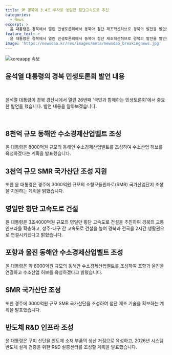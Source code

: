 ```yaml
---
title: 尹 경북에 3.4조 투자로 영일만 횡단고속도로 추진
categories:
  - News
excerpt: >
  윤 대통령은 경북에서 열린 민생토론회에서 동북아 첨단 제조혁신허브로 경북의 발전을 발언했다. 영일만 횡단 고속도로 건설, 동해안 수소경제산업벨트, SMR 국가산단 조성 등 3천억에서 8천억 원 규모의 사업을 추진할 것을 밝혔다. 경북과 전국을 2시간 생활권으로 연결시키겠다는 야심찬 계획을 내세웠다. 또한, 수소산업과 SMR 지원, 반도체 R&D 인프라 조성에 대해 정부 재정과 민간투자의 중요성을 강조했다.
feature_text: >
  윤 대통령은 경북에서 열린 민생토론회에서 동북아 첨단 제조혁신허브로 경북의 발전을 발언했다. 영일만 횡단 고속도로 건설, 동해안 수소경제산업벨트, SMR 국가산단 조성 등 3천억에서 8천억 원 규모의 사업을 추진할 것을 밝혔다. 경북과 전국을 2시간 생활권으로 연결시키겠다는 야심찬 계획을 내세웠다. 또한, 수소산업과 SMR 지원, 반도체 R&D 인프라 조성에 대해 정부 재정과 민간투자의 중요성을 강조했다.
image: 'https://newsdao.kr/res/images/meta/newsdao_breakingnews.jpg'
---
```


<p><img src="https://newsdao.kr/res/images/meta/newsdao_breakingnews.jpg" alt="koreaapp 속보" /></p>

<h2 data-ke-size="size26">윤석열 대통령의 경북 민생토론회 발언 내용</h2>

<p data-ke-size="size16">&nbsp;</p>

<p>윤석열 대통령이 경북 경산시에서 열린 26번째 '국민과 함께하는 민생토론회'에서 중요한 발언을 했습니다. 발언 내용을 알아보겠습니다.</p>

<p data-ke-size="size16">&nbsp;</p>

<h2 data-ke-size="size24">8천억 규모 동해안 수소경제산업벨트 조성</h2>

<p data-ke-size="size16">윤 대통령은 8000억원 규모의 동해안 수소경제산업벨트를 조성하여 수소산업 허브를 육성하겠다는 계획을 발표했습니다.</p>

<h2 data-ke-size="size24">3천억 규모 SMR 국가산단 조성 지원</h2>

<p data-ke-size="size16">또한 윤 대통령은 경주에 3000억원 규모의 소형모듈원자로(SMR) 국가산업단지 조성을 지원하는 계획을 밝혔습니다.</p>

<h2 data-ke-size="size24">영일만 횡단 고속도로 건설</h2>

<p data-ke-size="size16">윤 대통령은 3조4000억원 규모의 영일만 횡단 고속도로 건설을 추진하여 경북의 교통 인프라를 확충하고, 성주-대구 간 고속도로 건설을 높여 경북과 전국을 2시간 생활권으로 연결시키겠다고 밝혔습니다.</p>

<h2 data-ke-size="size24">포항과 울진 동해안 수소경제산업벨트 조성</h2>

<p data-ke-size="size16">윤 대통령은 약 8000억원 규모의 동해안 수소경제산업벨트를 조성하여 포항과 울진을 연결하고 수소산업 허브를 육성하겠다고 밝혔습니다.</p>

<h2 data-ke-size="size24">SMR 국가산단 조성</h2>

<p data-ke-size="size16">또한 경주에 3000억원 규모 SMR 국가산단을 조성하여 첨단 제조 기술을 확보하는 계획을 발표했습니다.</p>

<h2 data-ke-size="size24">반도체 R&D 인프라 조성</h2>

<p data-ke-size="size16">윤 대통령은 구미 산단을 반도체 소재 부품의 생산 거점으로 육성하고, 2026년 시스템 반도체 설계 검증을 위한 R&D 실증센터를 조성할 계획을 발표했습니다.</p>

<p data-ke-size="size16">&nbsp;</p>


